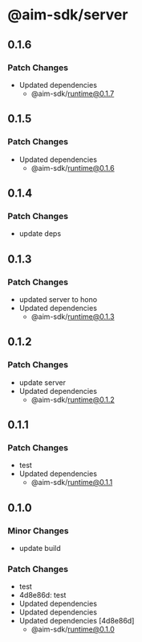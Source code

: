# @aim-sdk/server

## 0.1.6

### Patch Changes

- Updated dependencies
  - @aim-sdk/runtime@0.1.7

## 0.1.5

### Patch Changes

- Updated dependencies
  - @aim-sdk/runtime@0.1.6

## 0.1.4

### Patch Changes

- update deps

## 0.1.3

### Patch Changes

- updated server to hono
- Updated dependencies
  - @aim-sdk/runtime@0.1.3

## 0.1.2

### Patch Changes

- update server
- Updated dependencies
  - @aim-sdk/runtime@0.1.2

## 0.1.1

### Patch Changes

- test
- Updated dependencies
  - @aim-sdk/runtime@0.1.1

## 0.1.0

### Minor Changes

- update build

### Patch Changes

- test
- 4d8e86d: test
- Updated dependencies
- Updated dependencies
- Updated dependencies [4d8e86d]
  - @aim-sdk/runtime@0.1.0

